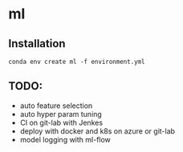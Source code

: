 # ml

## Installation
`conda env create ml -f environment.yml`

## TODO:
<!-- - featuretools -->
- auto feature selection
- auto hyper param tuning
- CI on git-lab with Jenkes
- deploy with docker and k8s on azure or git-lab
- model logging with ml-flow

